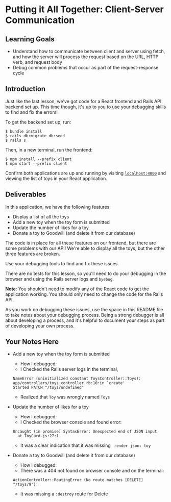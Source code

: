 # Putting it All Together: Client-Server Communication

## Learning Goals

- Understand how to communicate between client and server using fetch, and how
  the server will process the request based on the URL, HTTP verb, and request
  body
- Debug common problems that occur as part of the request-response cycle

## Introduction

Just like the last lesson, we've got code for a React frontend and Rails API
backend set up. This time though, it's up to you to use your debugging skills to
find and fix the errors!

To get the backend set up, run:

```console
$ bundle install
$ rails db:migrate db:seed
$ rails s
```

Then, in a new terminal, run the frontend:

```console
$ npm install --prefix client
$ npm start --prefix client
```

Confirm both applications are up and running by visiting
[`localhost:4000`](http://localhost:4000) and viewing the list of toys in your
React application.

## Deliverables

In this application, we have the following features:

- Display a list of all the toys
- Add a new toy when the toy form is submitted
- Update the number of likes for a toy
- Donate a toy to Goodwill (and delete it from our database)

The code is in place for all these features on our frontend, but there are some
problems with our API! We're able to display all the toys, but the other three
features are broken.

Use your debugging tools to find and fix these issues.

There are no tests for this lesson, so you'll need to do your debugging in the
browser and using the Rails server logs and `byebug`.

**Note**: You shouldn't need to modify any of the React code to get the
application working. You should only need to change the code for the Rails API.

As you work on debugging these issues, use the space in this README file to take
notes about your debugging process. Being a strong debugger is all about
developing a process, and it's helpful to document your steps as part of
developing your own process.

## Your Notes Here

- Add a new toy when the toy form is submitted

  - How I debugged:
  - I Checked the Rails server logs in the terminal,

  ```console
  NameError (uninitialized constant ToysController::Toys):
  app/controllers/toys_controller.rb:10:in `create'
  Started PATCH "/toys/undefined"
  ```
  - Realized that `Toy` was wrongly named `Toys`


- Update the number of likes for a toy

  - How I debugged:
   - I Checked the browser console and found error:

  ```console
  Uncaught (in promise) SyntaxError: Unexpected end of JSON input
    at ToyCard.js:27:1
  ```
  - It was a clear indication that it was missing ` render json: toy`
  
 

- Donate a toy to Goodwill (and delete it from our database)

  - How I debugged:
  - There was a 404 not found on browser console and on the terminal:
  ```console
  ActionController::RoutingError (No route matches [DELETE] "/toys/9"):
  ```
  - It was missing a `:destroy` route for Delete
